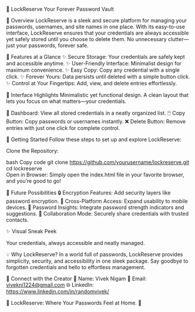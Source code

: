 🔐 LockReserve
Your Forever Password Vault


🌟 Overview
LockReserve is a sleek and secure platform for managing your passwords, usernames, and site names in one place. With its easy-to-use interface, LockReserve ensures that your credentials are always accessible yet safely stored until you choose to delete them. No unnecessary clutter—just your passwords, forever safe.

💼 Features at a Glance
✨ Secure Storage: Your credentials are safely kept and accessible anytime.
✨ User-Friendly Interface: Minimalist design for maximum convenience.
✨ Easy Copy: Copy any credential with a single click.
✨ Forever Yours: Data persists until deleted with a simple button click.
✨ Control at Your Fingertips: Add, view, and delete entries effortlessly.

🎨 Interface Highlights
Minimalistic yet functional design.
A clean layout that lets you focus on what matters—your credentials.

🔳 Dashboard: View all stored credentials in a neatly organized list.
🖱️ Copy Button: Copy passwords or usernames instantly.
❌ Delete Button: Remove entries with just one click for complete control.

🚀 Getting Started
Follow these steps to set up and explore LockReserve:

Clone the Repository:

bash
Copy code
git clone https://github.com/yourusername/lockreserve.git  
cd lockreserve  
Open in Browser:
Simply open the index.html file in your favorite browser, and you’re good to go!

🌱 Future Possibilities
🔒 Encryption Features: Add security layers like password encryption.
📱 Cross-Platform Access: Expand usability to mobile devices.
🤖 Password Insights: Integrate password strength indicators and suggestions.
👥 Collaboration Mode: Securely share credentials with trusted contacts.

✨ Visual Sneak Peek

Your credentials, always accessible and neatly managed.

💡 Why LockReserve?
In a world full of passwords, LockReserve provides simplicity, security, and accessibility in one sleek package. Say goodbye to forgotten credentials and hello to effortless management.

🔗 Connect with the Creator
💼 Name: Vivek Nigam
💌 Email: vivekni1224@gmail.com
🌐 LinkedIn: https://www.linkedin.com/in/randomvivek/

🌟 LockReserve: Where Your Passwords Feel at Home. 🌟

